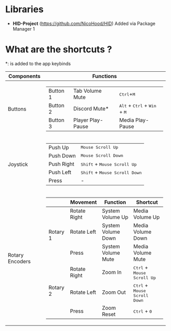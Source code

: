 
# Libraries
* **HID-Project**  (https://github.com/NicoHood/HID)
	Added via Package Manager 1


# What are the shortcuts ?
*: is added to the app keybinds
<table>
    <thead>
        <th>Components</th>
        <th>Functions</th>
    </thead>
    <tbody>
        <tr>
            <td>
                Buttons
            </td>
            <td>
                <table>
                    <tbody>
                        <tr>
                            <td>Button 1</td>
                            <td>Tab Volume Mute</td>
                            <td><kbd>Ctrl</kbd>+<kbd>M</kbd></td>
                        </tr>
                        <tr>
                            <td>Button 2</td>
                            <td>Discord Mute*</td>
                            <td><kbd>Alt</kbd> + <kbd>Ctrl</kbd> + <kbd>Win</kbd> + <kbd>M</kbd></td>
                        </tr>
                        <tr>
                            <td>Button 3</td>
                            <td>Player Play-Pause</td>
                            <td>Media Play-Pause</td>
                        </tr>
                    </tbody>
                </table>
            </td>
        </tr>
        <tr>
            <td>
                Joystick
            </td>
            <td>
                <table>
                    <tbody>
                        <tr>
                            <td>Push Up</td>
                            <td><kbd>Mouse Scroll Up</kbd></td>
                        </tr>
                        <tr>
                            <td>Push Down</td>
                            <td><kbd>Mouse Scroll Down</kbd></td>
                        </tr>
                        <tr>
                            <td>Push Right</td>
                            <td><kbd>Shift</kbd> + <kbd>Mouse Scroll Up</kbd></td>
                        </tr>
                        <tr>
                            <td>Push Left</td>
                            <td><kbd>Shift</kbd> + <kbd>Mouse Scroll Down</kbd></td>
                        </tr>
                        <tr>
                            <td>Press</td>
                            <td>-</td>
                        </tr>
                    </tbody>
                </table>
            </td>
        </tr>
        <tr>
            <td rowspan="6">
                Rotary Encoders
            </td>
            <td>
                <table>
	               <thead>
		               <th></th>
		               <th>Movement</th>
		               <th>Function</th>
		               <th>Shortcut</th>
	               </thead>     
                    <tbody>
                        <tr>
                            <td rowspan="3"> Rotary 1 </td>
                            <td>Rotate Right</td>
                            <td>System Volume Up</td>
                            <td>Media Volume Up</td>
                        </tr>
                        <tr>
                            <td>Rotate Left</td>
                            <td>System Volume Down</td>
                            <td>Media Volume Down</td>
                        </tr>
                        <tr>
                            <td>Press</td>
                            <td>System Volume Mute</td>
                            <td>Media Volume Mute</td>
                        </tr>
                        <tr>
                            <td rowspan="3"> Rotary 2 </td>
                            <td>Rotate Right</td>
                            <td>Zoom In</td>
                            <td><kbd>Ctrl</kbd> + <kbd>Mouse Scroll Up</kbd></td>
                        </tr>
                        <tr>
                            <td>Rotate Left</td>
                            <td>Zoom Out</td>
                            <td><kbd>Ctrl</kbd> + <kbd>Mouse Scroll Down</kbd></td>
                        </tr>
                        <tr>
                            <td>Press</td>
                            <td>Zoom Reset</td>
                            <td><kbd>Ctrl</kbd> + <kbd>0</kbd></td>
                        </tr>
                    </tbody>
                </table>
            </td>
        </tr>
    </tbody>
</table>
